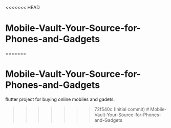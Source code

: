 <<<<<<< HEAD
# Mobile-Vault-Your-Source-for-Phones-and-Gadgets
=======
# Mobile-Vault-Your-Source-for-Phones-and-Gadgets
flutter project for buying online mobiles and gadets.
>>>>>>> 72f540c (Initial commit)
#   M o b i l e - V a u l t - Y o u r - S o u r c e - f o r - P h o n e s - a n d - G a d g e t s  
 